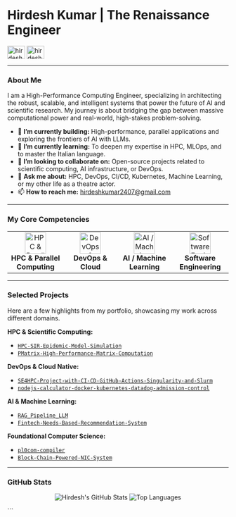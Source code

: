 # Hirdesh Kumar | The Renaissance Engineer

<p align="left"> 
  <a href="https://www.linkedin.com/in/hirdeshkumar2407/" target="blank"><img align="center" src="https://cdn.jsdelivr.net/npm/simple-icons@3.0.1/icons/linkedin.svg" alt="hirdesh-linkedin" height="30" width="40" /></a>
  <a href="mailto:hirdeshkumar2407@gmail.com" target="blank"><img align="center" src="https://cdn.jsdelivr.net/npm/simple-icons@3.0.1/icons/gmail.svg" alt="hirdesh-email" height="30" width="40" /></a>
</p>

---

### About Me

I am a High-Performance Computing Engineer, specializing in architecting the robust, scalable, and intelligent systems that power the future of AI and scientific research. My journey is about bridging the gap between massive computational power and real-world, high-stakes problem-solving.

- 🔭 **I’m currently building:** High-performance, parallel applications and exploring the frontiers of AI with LLMs.
- 🌱 **I’m currently learning:** To deepen my expertise in HPC, MLOps, and to master the Italian language.
- 👯 **I’m looking to collaborate on:** Open-source projects related to scientific computing, AI infrastructure, or DevOps.
- 💬 **Ask me about:** HPC, DevOps, CI/CD, Kubernetes, Machine Learning, or my other life as a theatre actor.
- 📫 **How to reach me:** hirdeshkumar2407@gmail.com

---

### My Core Competencies

<table>
  <tr>
    <td align="center" width="120">
      <img src="https://cdn.jsdelivr.net/npm/simple-icons@3.0.1/icons/gnome.svg" width="48" height="48" alt="HPC & Parallel Computing" /><br>
      <strong>HPC & Parallel Computing</strong>
    </td>
    <td align="center" width="120">
      <img src="https://cdn.jsdelivr.net/npm/simple-icons@3.0.1/icons/docker.svg" width="48" height="48" alt="DevOps & Cloud" /><br>
      <strong>DevOps & Cloud</strong>
    </td>
    <td align="center" width="120">
      <img src="https://cdn.jsdelivr.net/npm/simple-icons@3.0.1/icons/python.svg" width="48" height="48" alt="AI / Machine Learning" /><br>
      <strong>AI / Machine Learning</strong>
    </td>
    <td align="center" width="120">
      <img src="https://cdn.jsdelivr.net/npm/simple-icons@3.0.1/icons/cplusplus.svg" width="48" height="48" alt="Software Engineering" /><br>
      <strong>Software Engineering</strong>
    </td>
  </tr>
</table>

---

### Selected Projects

Here are a few highlights from my portfolio, showcasing my work across different domains.

**HPC & Scientific Computing:**
- [ `HPC-SIR-Epidemic-Model-Simulation` ](https://github.com/hirdeshkumar2407/HPC-SIR-Epidemic-Model-Simulation)
- [ `PMatrix-High-Performance-Matrix-Computation` ](https://github.com/hirdeshkumar2407/PMatrix-High-Performance-Matrix-Computation)

**DevOps & Cloud Native:**
- [ `SE4HPC-Project-with-CI-CD-GitHub-Actions-Singularity-and-Slurm` ](https://github.com/hirdeshkumar2407/SE4HPC-Project-with-CI-CD-GitHub-Actions-Singularity-and-Slurm)
- [ `nodejs-calculator-docker-kubernetes-datadog-admission-control` ](https://github.com/hirdeshkumar2407/nodejs-calculator-docker-kubernetes-datadog-admission-control)

**AI & Machine Learning:**
- [ `RAG_Pipeline_LLM` ](https://github.com/hirdeshkumar2407/RAG_Pipeline_LLM)
- [ `Fintech-Needs-Based-Recommendation-System` ](https://github.com/hirdeshkumar2407/Fintech-Needs-Based-Recommendation-System)

**Foundational Computer Science:**
- [ `pl0com-compiler` ](https://github.com/hirdeshkumar2407/pl0com-compiler)
- [ `Block-Chain-Powered-NIC-System` ](https://github.com/hirdeshkumar2407/Block-Chain-Powered-NIC-System-)

---

### GitHub Stats

<p align="center">
  <img src="https://github-readme-stats.vercel.app/api?username=hirdeshkumar2407&show_icons=true&theme=radical" alt="Hirdesh's GitHub Stats" />
  <img src="https://github-readme-stats.vercel.app/api/top-langs/?username=hirdeshkumar2407&layout=compact&theme=radical" alt="Top Languages" />
</p>
```
